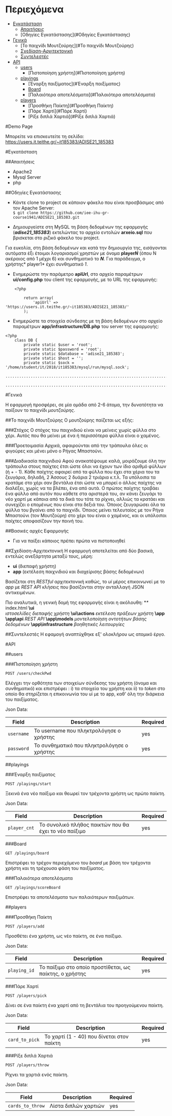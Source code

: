 Περιεχόμενα
=================
   * [Εγκατάσταση](#Εγκατάσταση)
      * [Απαιτήσεις](#Απαιτήσεις)
      * [Οδηγίες Εγκατάστασης](#Οδηγίες Εγκατάστασης)
   * [Γενικά](#Γενικά)
      * [Το παιχνίδι Μουτζούρης](#Το παιχνίδι Μουτζούρης)
      * [Σχεδίαση-Αρχιτεκτονική](#Σχεδίαση-Αρχιτεκτονική)
      * [Συντελεστές](#Συντελεστές)
   * [API](#API)
     * [users](#users)
        * [Πιστοποίηση χρήστη](#Πιστοποίηση χρήστη)
     * [playings](#playings)
        * [Έναρξη παιξίματος](#Έναρξη παιξίματος)
        * [Board](#Board)
        * [Παλαιότερα αποτελέσματα](#Παλαιότερα αποτελέσματα)
     * [players](#players)
        * [Προσθήκη Παίκτη](#Προσθήκη Παίκτη)
        * [Πάρε Χαρτί](#Πάρε Χαρτί)
        * [Ρίξε διπλά Χαρτιά](#Ρίξε διπλά Χαρτιά)

#Demo Page

Μπορείτε να επισκευτείτε τη σελίδα: 
https://users.it.teithe.gr/~it185383/ADISE21_185383



#Εγκατάσταση

##Απαιτήσεις

* Apache2
* Mysql Server
* php

##Οδηγίες Εγκατάστασης

 * Κάντε clone το project σε κάποιον φάκελο που είναι προσβάσιμος από τον Apache Server:<br/>
  `$ git clone https://github.com/iee-ihu-gr-course1941/ADISE21_185383.git`

 * Δημιουργείστε στη MySQL τη βάση δεδομένων της εφαρμογής (***adise21_185383***) εκτελώντας το αρχείο εντολών **arxeio.sql** που βρισκεται στο ριζικό φάκελο του project.

  Για ευκολία, στη βάση δεδομένων και κατά την δημιουργία της, εισάγονται αυτόματα έξι έτοιμοι λογαριασμοί χρηστών με όνομα **player*N*** (όπου Ν ακέραιος από 1 μέχρι 6) και συνθηματικό το ***Ν***. Για παράδειγμα, o χρήστης* player1* έχει συνθηματικό *1*.

 * Ενημερώστε την παράμετρο **apiUrl**, στο αρχείο παραμέτρων **ui/config.php** του client της εφαρμογής, με το URL της εφαρμογής:
```
	<?php

		return array(
		    'apiUrl' => 'https://users.it.teithe.gr/~it185383/ADISE21_185383/'
		);
```
 * Ενημερώστε τα στοιχεία σύνδεσης με τη βάση δεδομένων στο αρχείο παραμέτρων **app/infrastructure/DB.php** του server της εφαρμογής:
```
<?php
	class DB {
    	private static $user = 'root';
    	private static $password = 'root';
    	private static $database = 'adise21_185383';
		private static $host = '';
    	private static $sock = '/home/student/it/2018/it185383/mysql/run/mysql.sock'; 
		.........................................................................
		.........................................................................
```

#Γενικά

Η εφαρμογή προσφέρει, σε μία ομάδα από 2-6 άτομα, την δυνατότητα να παίξουν το παιχνίδι *μουτζούρης*.

##Το παιχνίδι Μουτζούρης
Ο μουτζούρης παίζεται ως εξής: 

###Στόχος
Ο στόχος του παιχνιδιού είναι να μείνεις χωρίς φύλλα στο χέρι. Αυτός που θα μείνει με ένα ή περισσότερα φύλλα είναι ο χαμένος.

###Προετοιμασία
Αρχικά, αφαιρούνται από την τράπουλα όλες οι φιγούρες και μένει μόνο ο Ρήγας Μπαστούνι.

###Διαδικασία παιχνιδιού
Αφού ανακατέψουμε καλά, μοιράζουμε όλη την τράπουλα στους παίχτες έτσι ώστε όλοι να έχουν των ίδιο αριθμό φύλλων (ή + - 1). Κάθε παίχτης αφαιρεί από τα φύλλα που έχει στα χέρια του τα ζευγάρια, δηλαδή, 2 Άσσους 2 δυάρια 2 τριάρια κ.τ.λ. Τα υπόλοιπα τα κρατάμε στο χέρι σαν βεντάλια έτσι ώστε να μπορεί ο άλλος παίχτης να διαλέξει, χωρίς να τα βλέπει, ένα από αυτά. Ο πρώτος παίχτης τραβάει ένα φύλλο από αυτόν που κάθετε στα αριστερά του, αν κάνει ζευγάρι το νέο χαρτί με κάποια από τα δικά του τότε τα ρίχνει, αλλιώς τα κρατάει και συνεχίζει ο επομένως που είναι στα δεξιά του. Όποιος ζευγαρώσει όλα τα φύλλα του βγαίνει από το παιχνίδι. Όποιος μείνει τελευταίος με τον Ρήγα Μπαστούνι (τον Μουτζούρη) στο χέρι του είναι ο χαμένος, και οι υπόλοιποι παίχτες αποφασίζουν την ποινή του.

##Βασικές αρχές Εφαρμογής
- Για να παίξει κάποιος πρέπει πρώτα να πιστοποιηθεί


##Σχεδίαση-Αρχιτεκτονική
Η εφαρμογή αποτελείται από δύο βασικά, εντελώς ανεξάρτητα μεταξύ τους, μέρη: 
- **ui** (διεπαφή χρήστη)
- **app** (εκτέλεση παιχνιδιού και διαχείρισης βάσης δεδομένων)

Βασίζεται στη *RESTful* αρχιτεκτονική καθώς, το *ui* μέρος επικοινωνεί με το *app* με *REST API* κλήσεις που βασίζονται στην ανταλλαγή JSON αντικειμένων.

Πιο αναλυτικά, η γενική δομή της εφαρμογής είναι η ακόλουθη:
**\**
index.html
**\ui**   
*ιστοσελίδες διεπαφής χρήστη*
**\ui\actions**
*εκτέλεση πράξεων χρήστη*
**\app**
**\app\api**
*REST API*
**\app\models**
*μοντελοποίηση οντοτήτων βάσης δεδομένων*
**\app\infrastructure**
*βοηθητικές λειτουργίες*


##Συντελεστές
Η εφαμογή αναπτύχθηκε εξ' ολοκλήρου ως ατομικό έργο.

#API

##users

###Πιστοποίηση χρήστη
```
POST /users/checkPwd
```
Ελέγχει την ορθότητα των στοιχείων σύνδεσης του χρήστη (όνομα και συνθηματικό) και επιστρέφει : i) τα στοιχεία του χρήστη και ii) το *token* στο οποίο θα στηρίζεται η επικοινωνία του ui με το app, καθ' όλη την διάρκεια του παιξίματος.

Json Data:

| Field             | Description                 | Required   |
| ----------------- | --------------------------- | ---------- |
| `username`        | Το username που πληκτρολόγησε ο χρήστης| yes        |
| `password`           | To συνθηματικό που πληκτρολόγησε ο χρήστης| yes        |

##playings

###Έναρξη παιξίματος
```
POST /playings/start
```

Ξεκινά ένα νέο παίξιμο και θεωρεί τον τρέχοντα χρήστη ως πρώτο παίκτη.

Json Data:

| Field             | Description                 | Required   |
| ----------------- | --------------------------- | ---------- |
| `player_cnt`        | Το συνολικό πλήθος παικτών που θα έχει το νέο παίξιμο| yes        |

###Board
```
GET /playings/board
```

Επιστρέφει το τρέχον περιεχόμενο του *board* με βάση τον τρέχοντα χρήστη και τη τρέχουσα φάση του παιξίματος.

###Παλαιότερα αποτελέσματα
```
GET /playings/scoreBoard
```

Επιστρέφει τα αποτελέσματα των παλαιότερων παιξιμάτων.

##players

###Προσθήκη Παίκτη
```
POST /players/add
```

Προσθέτει ένα χρήστη, ως νέο παίκτη, σε ένα παίξιμο.

Json Data:

| Field             | Description                 | Required   |
| ----------------- | --------------------------- | ---------- |
| `playing_id`        | Το παίξιμο στο οποίο προστίθεται, ως παίκτης, ο χρήστης| yes        |

###Πάρε Χαρτί
```
POST /players/pick
```

Δίνει σε ένα παίκτη ένα χαρτί από τη βεντάλια του προηγούμενου παίκτη.

Json Data:

| Field             | Description                 | Required   |
| ----------------- | --------------------------- | ---------- |
| `card_to_pick`        | Το χαρτί (1 - 40) που δίνεται στον παίκτη| yes        |

###Ρίξε διπλά Χαρτιά
```
POST /players/throw
```

Ρίχνει τα χαρτιά ενός παίκτη.

Json Data:

| Field             | Description                 | Required   |
| ----------------- | --------------------------- | ---------- |
| `cards_to_throw`        | Λίστα διπλών χαρτιών| yes        |
